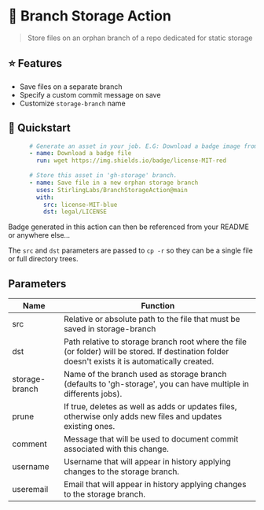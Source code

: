 # 🎋 Branch Storage Action

> Store files on an orphan branch of a repo dedicated for static storage

## ⭐ Features

- Save files on a separate branch
- Specify a custom commit message on save
- Customize `storage-branch` name

## 🚀 Quickstart

```yaml
      # Generate an asset in your job. E.G: Download a badge image from shields.io
      - name: Download a badge file
        run: wget https://img.shields.io/badge/license-MIT-red
      
      # Store this asset in 'gh-storage' branch.
      - name: Save file in a new orphan storage branch
        uses: StirlingLabs/BranchStorageAction@main
        with:
          src: license-MIT-blue
          dst: legal/LICENSE
```

Badge generated in this action can then be referenced from your README or anywhere else...

The `src` and `dst` parameters are passed to `cp -r` so they can be a single file or full directory trees.

## Parameters

|Name|Function|
|-|-|
|src|Relative or absolute path to the file that must be saved in storage-branch|
|dst|Path relative to storage branch root where the file (or folder) will be stored. If destination folder doesn't exists it is automatically created.|
|storage-branch|Name of the branch used as storage branch (defaults to 'gh-storage', you can have multiple in differents jobs).|
|prune|If true, deletes as well as adds or updates files, otherwise only adds new files and updates existing ones.|
|comment|Message that will be used to document commit associated with this change.|
|username|Username that will appear in history applying changes to the storage branch.|
|useremail|Email that will appear in history applying changes to the storage branch.|
